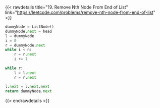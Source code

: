 {{< rawdetails title="19. Remove Nth Node From End of List" link="https://leetcode.com/problems/remove-nth-node-from-end-of-list" >}}

```python
dummyNode = ListNode()
dummyNode.next = head
l = dummyNode
i = 0
r = dummyNode.next
while i < n:
    r = r.next
    i += 1
        
while r:
    l = l.next
    r = r.next
      
l.next = l.next.next
return dummyNode.next
```

{{< endrawdetails >}}